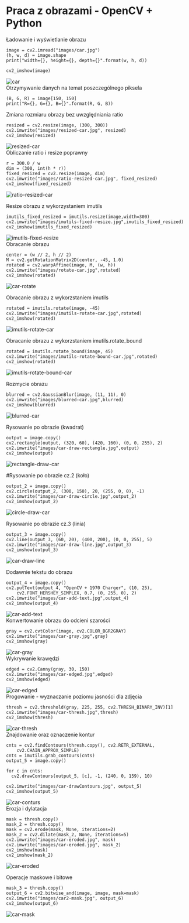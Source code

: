 # Praca z obrazami - OpenCV + Python

Ładowanie i wyświetlanie obrazu
```
image = cv2.imread("images/car.jpg")
(h, w, d) = image.shape
print("width={}, height={}, depth={}".format(w, h, d))

cv2_imshow(image)
```
![car](https://github.com/patryktk/175IC-machine-learning-21176/blob/main/LAb9/images/images/car.jpg)<br>
Otrzymywanie danych na temat poszczególnego piksela
```
(B, G, R) = image[150, 150]
print("R={}, G={}, B={}".format(R, G, B))
```
Zmiana rozmiaru obrazy bez uwzględniania ratio
```
resized = cv2.resize(image, (300, 300))
cv2.imwrite("images/resized-car.jpg", resized)
cv2_imshow(resized)
```
![resized-car](https://github.com/patryktk/175IC-machine-learning-21176/blob/main/LAb9/images/images/resized-car.jpg)<br>
Obliczanie ratio i resize poprawny
```
r = 300.0 / w
dim = (300, int(h * r))
fixed_resized = cv2.resize(image, dim)
cv2.imwrite("images/ratio-resized-car.jpg", fixed_resized)
cv2_imshow(fixed_resized)
```
![ratio-resized-car](https://github.com/patryktk/175IC-machine-learning-21176/blob/main/LAb9/images/images/ratio-resized-car.jpg)<br>

Resize obrazu z wykorzystaniem imutils
```
imutils_fixed_resized = imutils.resize(image,width=300)
cv2.imwrite("images/imutils-fixed-resize.jpg",imutils_fixed_resized)
cv2_imshow(imutils_fixed_resized)
```
![imutils-fixed-resize](https://github.com/patryktk/175IC-machine-learning-21176/blob/main/LAb9/images/images/imutils-fixed-resize.jpg)<br>
Obracanie obrazu
```
center = (w // 2, h // 2)
M = cv2.getRotationMatrix2D(center, -45, 1.0)
rotated = cv2.warpAffine(image, M, (w, h))
cv2.imwrite("images/rotate-car.jpg",rotated)
cv2_imshow(rotated)
```
![car-rotate](https://github.com/patryktk/175IC-machine-learning-21176/blob/main/LAb9/images/images/rotate-car.jpg) <br>

Obracanie obrazu z wykorzstaniem imutils
```
rotated = imutils.rotate(image, -45)
cv2.imwrite("images/imutils-rotate-car.jpg",rotated)
cv2_imshow(rotated)
```
![imutils-rotate-car](https://github.com/patryktk/175IC-machine-learning-21176/blob/main/LAb9/images/images/imutils-rotate-car.jpg)<br>

Obracanie obrazu z wykorzstaniem imutils.rotate_bound
```
rotated = imutils.rotate_bound(image, 45)
cv2.imwrite("images/imutils-rotate-bound-car.jpg",rotated)
cv2_imshow(rotated)
```
![imutils-rotate-bound-car](https://github.com/patryktk/175IC-machine-learning-21176/blob/main/LAb9/images/images/imutils-rotate-bound-car.jpg)<br>

Rozmycie obrazu
```
blurred = cv2.GaussianBlur(image, (11, 11), 0)
cv2.imwrite("images/blurred-car.jpg",blurred)
cv2_imshow(blurred)
```
![blurred-car](https://github.com/patryktk/175IC-machine-learning-21176/blob/main/LAb9/images/images/blurred-car.jpg) <br>

Rysowanie po obrazie (kwadrat)
```
output = image.copy()
cv2.rectangle(output, (320, 60), (420, 160), (0, 0, 255), 2)
cv2.imwrite("images/car-draw-rectangle.jpg",output)
cv2_imshow(output)
```
![rectangle-draw-car](https://github.com/patryktk/175IC-machine-learning-21176/blob/main/LAb9/images/images/car-draw-rectangle.jpg) <br>

#Rysowanie po obrazie cz.2 (koło)
```
output_2 = image.copy()
cv2.circle(output_2, (300, 150), 20, (255, 0, 0), -1)
cv2.imwrite("images/car-draw-circle.jpg",output_2)
cv2_imshow(output_2)
```
![circle-draw-car](https://github.com/patryktk/175IC-machine-learning-21176/blob/main/LAb9/images/images/car-draw-circle_1.jpg) <br>

Rysowanie po obrazie cz.3 (linia)
```
output_3 = image.copy()
cv2.line(output_3, (60, 20), (400, 200), (0, 0, 255), 5)
cv2.imwrite("images/car-draw-line.jpg",output_3)
cv2_imshow(output_3)
```
![car-draw-line](https://github.com/patryktk/175IC-machine-learning-21176/blob/main/LAb9/images/images/car-draw-line.jpg)<br>

Dodawnie tekstu do obrazu
```
output_4 = image.copy()
cv2.putText(output_4, "OpenCV + 1970 Charger", (10, 25), 
	cv2.FONT_HERSHEY_SIMPLEX, 0.7, (0, 255, 0), 2)
cv2.imwrite("images/car-add-text.jpg",output_4)
cv2_imshow(output_4)
```
![car-add-text](https://github.com/patryktk/175IC-machine-learning-21176/blob/main/LAb9/images/images/car-add-text.jpg) <br>
Konwertowanie obrazu do odcieni szarości
```
gray = cv2.cvtColor(image, cv2.COLOR_BGR2GRAY)
cv2.imwrite("images/car-gray.jpg",gray)
cv2_imshow(gray)
```
![car-gray](https://github.com/patryktk/175IC-machine-learning-21176/blob/main/LAb9/images/images/car-gray.jpg)
<br>
Wykrywanie krawędzi
```
edged = cv2.Canny(gray, 30, 150)
cv2.imwrite("images/car-edged.jpg",edged)
cv2_imshow(edged)
```
![car-edged](https://github.com/patryktk/175IC-machine-learning-21176/blob/main/LAb9/images/images/car-edged.jpg)
<br>
Progowanie - wyznaczanie poziomu jasności dla zdjęcia
```
thresh = cv2.threshold(gray, 225, 255, cv2.THRESH_BINARY_INV)[1]
cv2.imwrite("images/car-thresh.jpg",thresh)
cv2_imshow(thresh)
```
![car-thresh](https://github.com/patryktk/175IC-machine-learning-21176/blob/main/LAb9/images/images/car-thresh.jpg)
<br>
Znajdowanie oraz oznaczenie kontur
```
cnts = cv2.findContours(thresh.copy(), cv2.RETR_EXTERNAL,
	cv2.CHAIN_APPROX_SIMPLE)
cnts = imutils.grab_contours(cnts)
output_5 = image.copy()

for c in cnts:
  cv2.drawContours(output_5, [c], -1, (240, 0, 159), 10)
  
cv2.imwrite("images/car-drawContours.jpg", output_5)
cv2_imshow(output_5)
```
![car-conturs](https://github.com/patryktk/175IC-machine-learning-21176/blob/main/LAb9/images/images/car-drawContours.jpg)<br>
Erozja i dylatacja
```
mask = thresh.copy()
mask_2 = thresh.copy()
mask = cv2.erode(mask, None, iterations=2)
mask_2 = cv2.dilate(mask_2, None, iterations=5)
cv2.imwrite("images/car-eroded.jpg", mask)
cv2.imwrite("images/car-eroded.jpg", mask_2)
cv2_imshow(mask)
cv2_imshow(mask_2)
```
![car-eroded](https://github.com/patryktk/175IC-machine-learning-21176/blob/main/LAb9/images/images/car-eroded.jpg)<br>

Operacje maskowe i bitowe
```
mask_3 = thresh.copy()
output_6 = cv2.bitwise_and(image, image, mask=mask)
cv2.imwrite("images/car2-mask.jpg", output_6)
cv2_imshow(output_6)
```
![car-mask](https://github.com/patryktk/175IC-machine-learning-21176/blob/main/LAb9/images/images/car2-mask.jpg)
<br>
